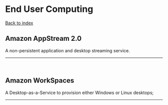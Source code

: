 # End User Computing

[Back to index](Index.md)

## Amazon AppStream 2.0

A non-persistent application and desktop streaming service.

---

</br>

## Amazon WorkSpaces

A Desktop-as-a-Service to provision either Windows or Linux desktops;

---

</br>
